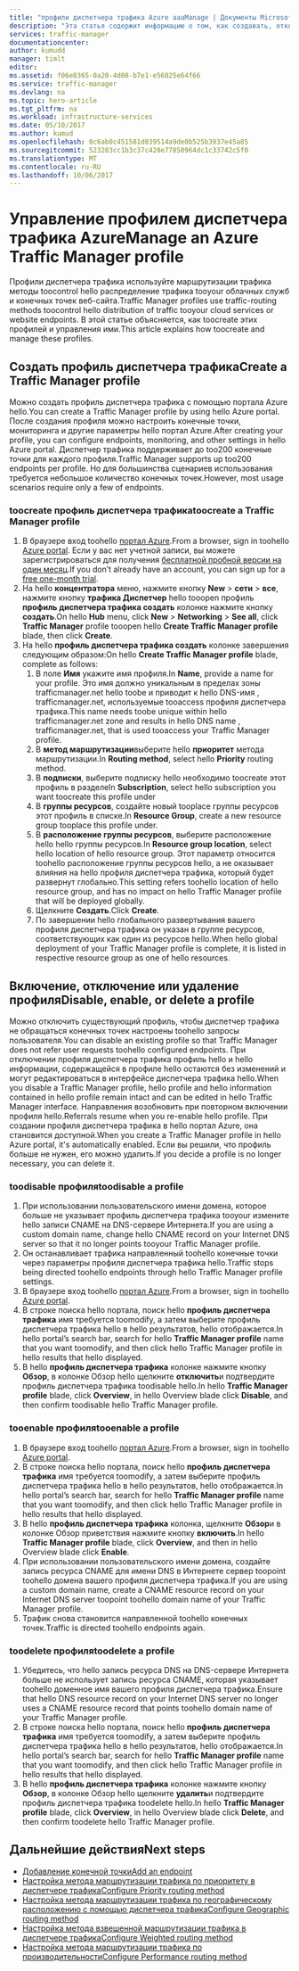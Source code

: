 ```yaml
---
title: "профили диспетчера трафика Azure aaaManage | Документы Microsoft"
description: "Эта статья содержит информацию о том, как создавать, отключать, включать и удалять профиль диспетчера трафика Azure."
services: traffic-manager
documentationcenter: 
author: kumudd
manager: timlt
editor: 
ms.assetid: f06e0365-0a20-4d08-b7e1-e56025e64f66
ms.service: traffic-manager
ms.devlang: na
ms.topic: hero-article
ms.tgt_pltfrm: na
ms.workload: infrastructure-services
ms.date: 05/10/2017
ms.author: kumud
ms.openlocfilehash: 0c6ab0c451581d039514a9de0b525b3937e45a85
ms.sourcegitcommit: 523283cc1b3c37c428e77850964dc1c33742c5f0
ms.translationtype: MT
ms.contentlocale: ru-RU
ms.lasthandoff: 10/06/2017
---
```

# <a name="manage-an-azure-traffic-manager-profile"></a><span data-ttu-id="daea7-103">Управление профилем диспетчера трафика Azure</span><span class="sxs-lookup"><span data-stu-id="daea7-103">Manage an Azure Traffic Manager profile</span></span>

<span data-ttu-id="daea7-104">Профили диспетчера трафика используйте маршрутизации трафика методы toocontrol hello распределение трафика tooyour облачных служб и конечных точек веб-сайта.</span><span class="sxs-lookup"><span data-stu-id="daea7-104">Traffic Manager profiles use traffic-routing methods toocontrol hello distribution of traffic tooyour cloud services or website endpoints.</span></span> <span data-ttu-id="daea7-105">В этой статье объясняется, как toocreate этих профилей и управления ими.</span><span class="sxs-lookup"><span data-stu-id="daea7-105">This article explains how toocreate and manage these profiles.</span></span>

## <a name="create-a-traffic-manager-profile"></a><span data-ttu-id="daea7-106">Создать профиль диспетчера трафика</span><span class="sxs-lookup"><span data-stu-id="daea7-106">Create a Traffic Manager profile</span></span>

<span data-ttu-id="daea7-107">Можно создать профиль диспетчера трафика с помощью портала Azure hello.</span><span class="sxs-lookup"><span data-stu-id="daea7-107">You can create a Traffic Manager profile by using hello Azure portal.</span></span> <span data-ttu-id="daea7-108">После создания профиля можно настроить конечные точки, мониторинга и другие параметры hello портал Azure.</span><span class="sxs-lookup"><span data-stu-id="daea7-108">After creating your profile, you can configure endpoints, monitoring, and other settings in hello Azure portal.</span></span> <span data-ttu-id="daea7-109">Диспетчер трафика поддерживает до too200 конечные точки для каждого профиля.</span><span class="sxs-lookup"><span data-stu-id="daea7-109">Traffic Manager supports up too200 endpoints per profile.</span></span> <span data-ttu-id="daea7-110">Но для большинства сценариев использования требуется небольшое количество конечных точек.</span><span class="sxs-lookup"><span data-stu-id="daea7-110">However, most usage scenarios require only a few of endpoints.</span></span>

### <a name="toocreate-a-traffic-manager-profile"></a><span data-ttu-id="daea7-111">toocreate профиль диспетчера трафика</span><span class="sxs-lookup"><span data-stu-id="daea7-111">toocreate a Traffic Manager profile</span></span>

1. <span data-ttu-id="daea7-112">В браузере вход toohello [портал Azure](http://portal.azure.com).</span><span class="sxs-lookup"><span data-stu-id="daea7-112">From a browser, sign in toohello [Azure portal](http://portal.azure.com).</span></span> <span data-ttu-id="daea7-113">Если у вас нет учетной записи, вы можете зарегистрироваться для получения [бесплатной пробной версии на один месяц](https://azure.microsoft.com/free/).</span><span class="sxs-lookup"><span data-stu-id="daea7-113">If you don’t already have an account, you can sign up for a [free one-month trial](https://azure.microsoft.com/free/).</span></span> 
2. <span data-ttu-id="daea7-114">На hello **концентратора** меню, нажмите кнопку **New** > **сети** > **все**, нажмите кнопку **трафика Диспетчер** hello tooopen профиль **профиль диспетчера трафика создать** колонке нажмите кнопку **создать**.</span><span class="sxs-lookup"><span data-stu-id="daea7-114">On hello **Hub** menu, click **New** > **Networking** > **See all**, click **Traffic Manager** profile tooopen hello **Create Traffic Manager profile** blade, then click **Create**.</span></span>
3. <span data-ttu-id="daea7-115">На hello **профиль диспетчера трафика создать** колонке завершения следующим образом:</span><span class="sxs-lookup"><span data-stu-id="daea7-115">On hello **Create Traffic Manager profile** blade, complete as follows:</span></span>
    1. <span data-ttu-id="daea7-116">В поле **Имя** укажите имя профиля.</span><span class="sxs-lookup"><span data-stu-id="daea7-116">In **Name**, provide a name for your profile.</span></span> <span data-ttu-id="daea7-117">Это имя должно уникальным в пределах зоны trafficmanager.net hello toobe и приводит к hello DNS-имя <name>, trafficmanager.net, используемые tooaccess профиля диспетчера трафика.</span><span class="sxs-lookup"><span data-stu-id="daea7-117">This name needs toobe unique within hello trafficmanager.net zone and results in hello DNS name <name>, trafficmanager.net, that is used tooaccess your Traffic Manager profile.</span></span>
    2. <span data-ttu-id="daea7-118">В **метод маршрутизации**выберите hello **приоритет** метода маршрутизации.</span><span class="sxs-lookup"><span data-stu-id="daea7-118">In **Routing method**, select hello **Priority** routing method.</span></span>
    3. <span data-ttu-id="daea7-119">В **подписки**, выберите подписку hello необходимо toocreate этот профиль в разделе</span><span class="sxs-lookup"><span data-stu-id="daea7-119">In **Subscription**, select hello subscription you want toocreate this profile under</span></span>
    4. <span data-ttu-id="daea7-120">В **группы ресурсов**, создайте новый tooplace группы ресурсов этот профиль в списке.</span><span class="sxs-lookup"><span data-stu-id="daea7-120">In **Resource Group**, create a new resource group tooplace this profile under.</span></span>
    5. <span data-ttu-id="daea7-121">В **расположение группы ресурсов**, выберите расположение hello hello группы ресурсов.</span><span class="sxs-lookup"><span data-stu-id="daea7-121">In **Resource group location**, select hello location of hello resource group.</span></span> <span data-ttu-id="daea7-122">Этот параметр относится toohello расположение группы ресурсов hello, а не оказывает влияния на hello профиля диспетчера трафика, который будет развернут глобально.</span><span class="sxs-lookup"><span data-stu-id="daea7-122">This setting refers toohello location of hello resource group, and has no impact on hello Traffic Manager profile that will be deployed globally.</span></span>
    6. <span data-ttu-id="daea7-123">Щелкните **Создать**.</span><span class="sxs-lookup"><span data-stu-id="daea7-123">Click **Create**.</span></span>
    7. <span data-ttu-id="daea7-124">По завершении hello глобального развертывания вашего профиля диспетчера трафика он указан в группе ресурсов, соответствующих как один из ресурсов hello.</span><span class="sxs-lookup"><span data-stu-id="daea7-124">When hello global deployment of your Traffic Manager profile is complete, it is listed in respective resource group as one of hello resources.</span></span>

## <a name="disable-enable-or-delete-a-profile"></a><span data-ttu-id="daea7-125">Включение, отключение или удаление профиля</span><span class="sxs-lookup"><span data-stu-id="daea7-125">Disable, enable, or delete a profile</span></span>

<span data-ttu-id="daea7-126">Можно отключить существующий профиль, чтобы диспетчер трафика не обращаться конечных точек настроены toohello запросы пользователя.</span><span class="sxs-lookup"><span data-stu-id="daea7-126">You can disable an existing profile so that Traffic Manager does not refer user requests toohello configured endpoints.</span></span> <span data-ttu-id="daea7-127">При отключении профиля диспетчера трафика профиль hello и hello информации, содержащейся в профиле hello остаются без изменений и могут редактироваться в интерфейсе диспетчера трафика hello.</span><span class="sxs-lookup"><span data-stu-id="daea7-127">When you disable a Traffic Manager profile, hello profile and hello information contained in hello profile remain intact and can be edited in hello Traffic Manager interface.</span></span>  <span data-ttu-id="daea7-128">Направления возобновить при повторном включении профиля hello.</span><span class="sxs-lookup"><span data-stu-id="daea7-128">Referrals resume when you re-enable hello profile.</span></span> <span data-ttu-id="daea7-129">При создании профиля диспетчера трафика в hello портал Azure, она становится доступной.</span><span class="sxs-lookup"><span data-stu-id="daea7-129">When you create a Traffic Manager profile in hello Azure portal, it's automatically enabled.</span></span> <span data-ttu-id="daea7-130">Если вы решили, что профиль больше не нужен, его можно удалить.</span><span class="sxs-lookup"><span data-stu-id="daea7-130">If you decide a profile is no longer necessary, you can delete it.</span></span>

### <a name="toodisable-a-profile"></a><span data-ttu-id="daea7-131">toodisable профиля</span><span class="sxs-lookup"><span data-stu-id="daea7-131">toodisable a profile</span></span>

1. <span data-ttu-id="daea7-132">При использовании пользовательского имени домена, которое больше не указывает профиль диспетчера трафика tooyour измените hello записи CNAME на DNS-сервере Интернета.</span><span class="sxs-lookup"><span data-stu-id="daea7-132">If you are using a custom domain name, change hello CNAME record on your Internet DNS server so that it no longer points tooyour Traffic Manager profile.</span></span>
2. <span data-ttu-id="daea7-133">Он останавливает трафика направленный toohello конечные точки через параметры профиля диспетчера трафика hello.</span><span class="sxs-lookup"><span data-stu-id="daea7-133">Traffic stops being directed toohello endpoints through hello Traffic Manager profile settings.</span></span>
3. <span data-ttu-id="daea7-134">В браузере вход toohello [портал Azure](http://portal.azure.com).</span><span class="sxs-lookup"><span data-stu-id="daea7-134">From a browser, sign in toohello [Azure portal](http://portal.azure.com).</span></span>
2. <span data-ttu-id="daea7-135">В строке поиска hello портала, поиск hello **профиль диспетчера трафика** имя требуется toomodify, а затем выберите профиль диспетчера трафика hello в hello результатов, hello отображается.</span><span class="sxs-lookup"><span data-stu-id="daea7-135">In hello portal’s search bar, search for hello **Traffic Manager profile** name that you want toomodify, and then click hello Traffic Manager profile in hello results that hello displayed.</span></span>
3. <span data-ttu-id="daea7-136">В hello **профиль диспетчера трафика** колонке нажмите кнопку **Обзор**, в колонке Обзор hello щелкните **отключить**и подтвердите профиль диспетчера трафика toodisable hello.</span><span class="sxs-lookup"><span data-stu-id="daea7-136">In hello **Traffic Manager profile** blade, click **Overview**, in hello Overview blade click **Disable**, and then confirm toodisable hello Traffic Manager profile.</span></span>

### <a name="tooenable-a-profile"></a><span data-ttu-id="daea7-137">tooenable профиля</span><span class="sxs-lookup"><span data-stu-id="daea7-137">tooenable a profile</span></span>

1. <span data-ttu-id="daea7-138">В браузере вход toohello [портал Azure](http://portal.azure.com).</span><span class="sxs-lookup"><span data-stu-id="daea7-138">From a browser, sign in toohello [Azure portal](http://portal.azure.com).</span></span>
2. <span data-ttu-id="daea7-139">В строке поиска hello портала, поиск hello **профиль диспетчера трафика** имя требуется toomodify, а затем выберите профиль диспетчера трафика hello в hello результатов, hello отображается.</span><span class="sxs-lookup"><span data-stu-id="daea7-139">In hello portal’s search bar, search for hello **Traffic Manager profile** name that you want toomodify, and then click hello Traffic Manager profile in hello results that hello displayed.</span></span>
3. <span data-ttu-id="daea7-140">В hello **профиль диспетчера трафика** колонка, щелкните **Обзор**и в колонке Обзор приветствия нажмите кнопку **включить**.</span><span class="sxs-lookup"><span data-stu-id="daea7-140">In hello **Traffic Manager profile** blade, click **Overview**, and then in hello Overview blade click **Enable**.</span></span>
5. <span data-ttu-id="daea7-141">При использовании пользовательского имени домена, создайте запись ресурса CNAME для имени DNS в Интернете сервер toopoint toohello домена вашего профиля диспетчера трафика.</span><span class="sxs-lookup"><span data-stu-id="daea7-141">If you are using a custom domain name, create a CNAME resource record on your Internet DNS server toopoint toohello domain name of your Traffic Manager profile.</span></span>
6. <span data-ttu-id="daea7-142">Трафик снова становится направленной toohello конечных точек.</span><span class="sxs-lookup"><span data-stu-id="daea7-142">Traffic is directed toohello endpoints again.</span></span>

### <a name="toodelete-a-profile"></a><span data-ttu-id="daea7-143">toodelete профиля</span><span class="sxs-lookup"><span data-stu-id="daea7-143">toodelete a profile</span></span>

1. <span data-ttu-id="daea7-144">Убедитесь, что hello запись ресурса DNS на DNS-сервере Интернета больше не использует запись ресурса CNAME, которая указывает toohello доменное имя вашего профиля диспетчера трафика.</span><span class="sxs-lookup"><span data-stu-id="daea7-144">Ensure that hello DNS resource record on your Internet DNS server no longer uses a CNAME resource record that points toohello domain name of your Traffic Manager profile.</span></span>
2. <span data-ttu-id="daea7-145">В строке поиска hello портала, поиск hello **профиль диспетчера трафика** имя требуется toomodify, а затем выберите профиль диспетчера трафика hello в hello результатов, hello отображается.</span><span class="sxs-lookup"><span data-stu-id="daea7-145">In hello portal’s search bar, search for hello **Traffic Manager profile** name that you want toomodify, and then click hello Traffic Manager profile in hello results that hello displayed.</span></span>
3. <span data-ttu-id="daea7-146">В hello **профиль диспетчера трафика** колонке нажмите кнопку **Обзор**, в колонке Обзор hello щелкните **удалить**и подтвердите профиль диспетчера трафика toodelete hello.</span><span class="sxs-lookup"><span data-stu-id="daea7-146">In hello **Traffic Manager profile** blade, click **Overview**, in hello Overview blade click **Delete**, and then confirm toodelete hello Traffic Manager profile.</span></span>

## <a name="next-steps"></a><span data-ttu-id="daea7-147">Дальнейшие действия</span><span class="sxs-lookup"><span data-stu-id="daea7-147">Next steps</span></span>

* [<span data-ttu-id="daea7-148">Добавление конечной точки</span><span class="sxs-lookup"><span data-stu-id="daea7-148">Add an endpoint</span></span>](traffic-manager-endpoints.md)
* [<span data-ttu-id="daea7-149">Настройка метода маршрутизации трафика по приоритету в диспетчере трафика</span><span class="sxs-lookup"><span data-stu-id="daea7-149">Configure Priority routing method</span></span>](traffic-manager-configure-priority-routing-method.md)
* [<span data-ttu-id="daea7-150">Настройка метода маршрутизации трафика по географическому расположению с помощью диспетчера трафика</span><span class="sxs-lookup"><span data-stu-id="daea7-150">Configure Geographic routing method</span></span>](traffic-manager-configure-geographic-routing-method.md) 
* [<span data-ttu-id="daea7-151">Настройка метода взвешенной маршрутизации трафика в диспетчере трафика</span><span class="sxs-lookup"><span data-stu-id="daea7-151">Configure Weighted routing method</span></span>](traffic-manager-configure-weighted-routing-method.md)
* [<span data-ttu-id="daea7-152">Настройка метода маршрутизации трафика по производительности</span><span class="sxs-lookup"><span data-stu-id="daea7-152">Configure Performance routing method</span></span>](traffic-manager-configure-performance-routing-method.md)
